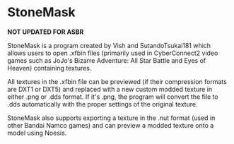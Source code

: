 # StoneMask
**NOT UPDATED FOR ASBR**


StoneMask is a program created by Vish and SutandoTsukai181 which allows users to open .xfbin files (primarily used in CyberConnect2 video games such as JoJo's Bizarre Adventure: All Star Battle and Eyes of Heaven) containing textures.

All textures in the .xfbin file can be previewed (if their compression formats are DXT1 or DXT5) and replaced with a new custom modded texture in either .png or .dds format. If it's .png, the program will convert the file to .dds automatically with the proper settings of the original texture.

StoneMask also supports exporting a texture in the .nut format (used in other Bandai Namco games) and can preview a modded texture onto a model using Noesis.
